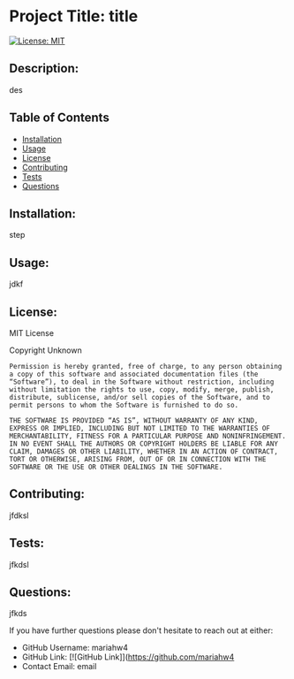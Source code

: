  # Project Title: title 
  [![License: MIT](https://img.shields.io/badge/License-MIT-yellow.svg)](https://opensource.org/licenses/MIT)

  ## Description: 

  des 

  ## Table of Contents
  * [Installation](#installation)
  * [Usage](#usage)
  * [License](#license)
  * [Contributing](#contributing)
  * [Tests](#tests)
  * [Questions](#questions)

  ## Installation: 

  step

  ## Usage: 

  jdkf 

  ## License: 

  MIT License 

  Copyright Unknown

    Permission is hereby granted, free of charge, to any person obtaining a copy of this software and associated documentation files (the “Software”), to deal in the Software without restriction, including without limitation the rights to use, copy, modify, merge, publish, distribute, sublicense, and/or sell copies of the Software, and to permit persons to whom the Software is furnished to do so.
    
    THE SOFTWARE IS PROVIDED “AS IS”, WITHOUT WARRANTY OF ANY KIND, EXPRESS OR IMPLIED, INCLUDING BUT NOT LIMITED TO THE WARRANTIES OF MERCHANTABILITY, FITNESS FOR A PARTICULAR PURPOSE AND NONINFRINGEMENT. IN NO EVENT SHALL THE AUTHORS OR COPYRIGHT HOLDERS BE LIABLE FOR ANY CLAIM, DAMAGES OR OTHER LIABILITY, WHETHER IN AN ACTION OF CONTRACT, TORT OR OTHERWISE, ARISING FROM, OUT OF OR IN CONNECTION WITH THE SOFTWARE OR THE USE OR OTHER DEALINGS IN THE SOFTWARE.

  ## Contributing: 

  jfdksl

  ## Tests: 

  jfkdsl 
  
  ## Questions: 

  jfkds 
  
  If you have further questions please don't hesitate to reach out at either:
* GitHub Username: mariahw4 
* GitHub Link: [![GitHub Link]](https://github.com/mariahw4
* Contact Email: email

